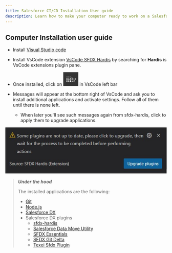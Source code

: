```yaml
---
title: Salesforce CI/CD Installation User guide
description: Learn how to make your computer ready to work on a Salesforce CI/CD project
---
```

<!-- markdownlint-disable MD013 -->

## Computer Installation user guide

- Install [Visual Studio code](https://code.visualstudio.com/)

- Install VsCode extension [VsCode SFDX Hardis](https://marketplace.visualstudio.com/items?itemName=NicolasVuillamy.vscode-sfdx-hardis) by searching for **Hardis** is VsCode extensions plugin pane.

- Once installed, click on ![Hardis Group button](https://github.com/hardisgroupcom/sfdx-hardis/raw/main/docs/assets/images/hardis-button.jpg) in VsCode left bar

- Messages will appear at the bottom right of VsCode and ask you to install additional applications and activate settings. Follow all of them until there is none left.
  - When later you'll see such messages again from sfdx-hardis, click to apply them to upgrade applications.

<div style="text-align:center"><img src="assets/images/msg-upgrade-plugins.jpg" /></div>

> **_Under the hood_**
>
> The installed applications are the following:
>
> - [Git](https://git-scm.com/)
> - [Node.js](https://nodejs.org/en/)
> - [Salesforce DX](https://developer.salesforce.com/docs/atlas.en-us.sfdx_dev.meta/sfdx_dev/sfdx_dev_develop.htm)
> - Salesforce DX plugins
>   - [sfdx-hardis](https://github.com/hardisgroupcom/sfdx-hardis)
>   - [Salesforce Data Move Utility](https://github.com/forcedotcom/SFDX-Data-Move-Utility)
>   - [SFDX Essentials](https://github.com/nvuillam/sfdx-essentials)
>   - [SFDX Git Delta](https://github.com/scolladon/sfdx-git-delta)
>   - [Texei Sfdx Plugin](https://github.com/texei/texei-sfdx-plugin)



